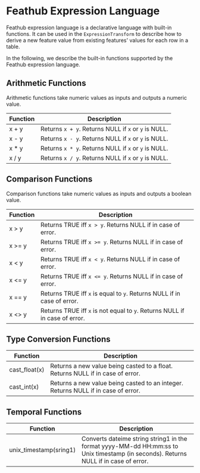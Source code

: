 # Feathub Expression Language

Feathub expression language is a declarative language with built-in functions.
It can be used in the `ExpressionTransform` to describe how to derive a new
feature value from existing features' values for each row in a table.

In the following, we describe the built-in functions supported by the Feathub
expression language.

## Arithmetic Functions

Arithmetic functions take numeric values as inputs and outputs a numeric value.

| Function | Description |
| --- | --- |
| x + y | Returns `x + y`. Returns NULL if `x` or `y` is NULL. |
| x - y | Returns `x - y`. Returns NULL if `x` or `y` is NULL. |
| x * y | Returns `x * y`. Returns NULL if `x` or `y` is NULL. |
| x / y | Returns `x / y`. Returns NULL if `x` or `y` is NULL. |


## Comparison Functions

Comparison functions take numeric values as inputs and outputs a boolean value.

| Function | Description |
| --- | --- |
| x > y | Returns TRUE iff `x > y`. Returns NULL if in case of error. |
| x >= y | Returns TRUE iff `x >= y`. Returns NULL if in case of error. |
| x < y | Returns TRUE iff `x < y`. Returns NULL if in case of error. |
| x <= y | Returns TRUE iff `x <= y`. Returns NULL if in case of error. |
| x == y | Returns TRUE iff `x` is equal to `y`. Returns NULL if in case of error. |
| x <> y | Returns TRUE iff `x` is not equal to `y`. Returns NULL if in case of error. |

## Type Conversion Functions

| Function | Description |
| --- | --- |
| cast_float(x) | Returns a new value being casted to a float. Returns NULL if in case of error. |
| cast_int(x) | Returns a new value being casted to an integer. Returns NULL if in case of error. |

## Temporal Functions

| Function | Description |
| --- | --- |
| unix_timestamp(sring1) | Converts dateime string string1 in the format yyyy-MM-dd HH:mm:ss to Unix timestamp (in seconds). Returns NULL if in case of error. |


